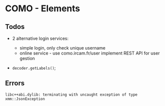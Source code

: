 # COMO - Elements

## Todos

- 2 alternative login services:
  * simple login, only check unique username
  * online service - use como.ircam.fr/user
    implement REST API for user gestion

- `decoder.getLabels()`;


## Errors

```
libc++abi.dylib: terminating with uncaught exception of type xmm::JsonException
```
